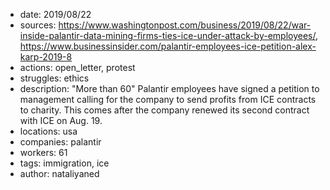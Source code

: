 - date: 2019/08/22
- sources: https://www.washingtonpost.com/business/2019/08/22/war-inside-palantir-data-mining-firms-ties-ice-under-attack-by-employees/, https://www.businessinsider.com/palantir-employees-ice-petition-alex-karp-2019-8
- actions: open_letter, protest
- struggles: ethics
- description: "More than 60" Palantir employees have signed a petition to management calling for the company to send profits from ICE contracts to charity. This comes after the company renewed its second contract with ICE on Aug. 19.
- locations: usa
- companies: palantir
- workers: 61
- tags: immigration, ice
- author: nataliyaned
